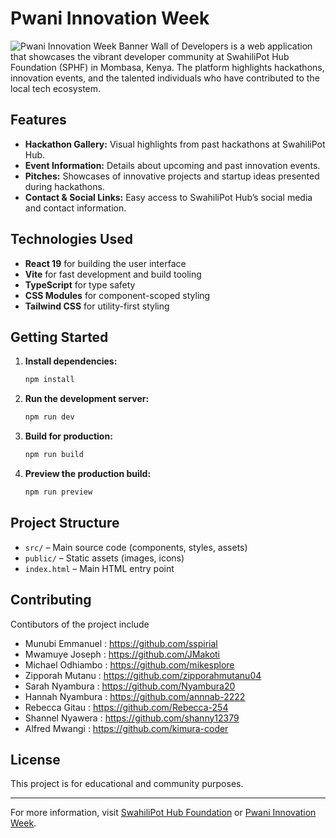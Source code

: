 # Pwani Innovation Week

![Pwani Innovation Week Banner](./src/assets/innovative.png)
Wall of Developers is a web application that showcases the vibrant developer community at SwahiliPot Hub Foundation (SPHF) in Mombasa, Kenya. The platform highlights hackathons, innovation events, and the talented individuals who have contributed to the local tech ecosystem.

## Features

- **Hackathon Gallery:** Visual highlights from past hackathons at SwahiliPot Hub.
- **Event Information:** Details about upcoming and past innovation events.
- **Pitches:** Showcases of innovative projects and startup ideas presented during hackathons.
- **Contact & Social Links:** Easy access to SwahiliPot Hub’s social media and contact information.

## Technologies Used

- **React 19** for building the user interface
- **Vite** for fast development and build tooling
- **TypeScript** for type safety
- **CSS Modules** for component-scoped styling
- **Tailwind CSS** for utility-first styling

## Getting Started

1. **Install dependencies:**
   ```sh
   npm install
   ```

2. **Run the development server:**
   ```sh
   npm run dev
   ```

3. **Build for production:**
   ```sh
   npm run build
   ```

4. **Preview the production build:**
   ```sh
   npm run preview
   ```

## Project Structure

- `src/` – Main source code (components, styles, assets)
- `public/` – Static assets (images, icons)
- `index.html` – Main HTML entry point

## Contributing
Contibutors of the project include
 - Munubi Emmanuel   : https://github.com/sspirial
 - Mwamuye Joseph    : https://github.com/JMakoti
 - Michael Odhiambo  : https://github.com/mikesplore
 - Zipporah Mutanu   : https://github.com/zipporahmutanu04
 - Sarah Nyambura    : https://github.com/Nyambura20
 - Hannah Nyambura   : https://github.com/annnab-2222
 - Rebecca Gitau     : https://github.com/Rebecca-254
 - Shannel Nyawera   : https://github.com/shanny12379
 - Alfred Mwangi     : https://github.com/kimura-coder
 

## License

This project is for educational and community purposes.

---

For more information, visit [SwahiliPot Hub Foundation](https://wall-of-developers-git-group2-munubis-projects.vercel.app/) or [Pwani Innovation Week](https://wall-of-developers-git-group2-munubis-projects.vercel.app/).
